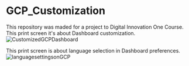 # GCP_Customization
This repository was maded for a project to Digital Innovation One Course. 
This print screen it's about Dashboard customization. 
![CustomizedGCPDashboard](https://user-images.githubusercontent.com/48163195/209913223-f3e13770-65fa-49f1-98c5-3144eafe8558.png)

This print screen is about language selection in Dashboard preferences.
![languagesettingsonGCP](https://user-images.githubusercontent.com/48163195/209913245-a095459c-b460-40c6-997e-984a251b6280.png)
